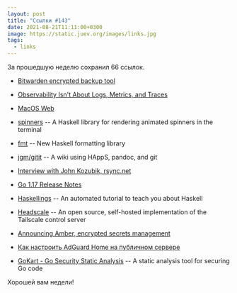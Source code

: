 ```yaml
---
layout: post
title: "Ссылки #143"
date: 2021-08-21T11:11:00+0300
image: https://static.juev.org/images/links.jpg
tags:
  - links
---
```

За прошедшую неделю сохранил 66 ссылок.

* [Bitwarden encrypted backup tool](https://www.snoyman.com/blog/2021/08/bitwarden-encrypted-backup-tool/)

* [Observability Isn't About Logs, Metrics, and Traces](https://www.akitasoftware.com/blog-posts/observability-isnt-about-logs-metrics-and-traces)

* [MacOS Web](https://macos.now.sh/)

* [spinners](https://github.com/patrickt/spinners) -- A Haskell library for rendering animated spinners in the terminal

* [fmt](https://github.com/cdornan/fmt) -- New Haskell formatting library

* [jgm/gitit](https://github.com/jgm/gitit) -- A wiki using HAppS, pandoc, and git

* [Interview with John Kozubik, rsync.net](https://console.dev/interviews/rsync-john-kozubik/)

* [Go 1.17 Release Notes](https://golang.org/doc/go1.17)

* [Haskellings](https://github.com/MondayMorningHaskell/haskellings) -- An automated tutorial to teach you about Haskell

* [Headscale](https://github.com/juanfont/headscale) -- An open source, self-hosted implementation of the Tailscale control server

* [Announcing Amber, encrypted secrets management](https://www.fpcomplete.com/blog/announcing-amber-ci-secret-tool/)

* [Как настроить AdGuard Home на публичном сервере](https://adguard.com/ru/blog/adguard-home-on-public-server.html)

* [GoKart - Go Security Static Analysis](https://github.com/praetorian-inc/gokart) -- A static analysis tool for securing Go code

Хорошей вам недели!
